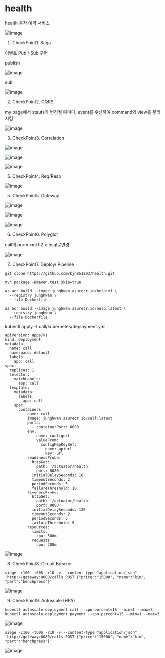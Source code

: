 # health
health 동작 예약 서비스

![image](https://user-images.githubusercontent.com/45971330/123205290-92817b00-d4f4-11eb-8422-a1bd6c74565e.png)

1. CheckPoint1. Saga

이벤트 Pub / Sub 구현

publish


![image](https://user-images.githubusercontent.com/45971330/123205972-c5783e80-d4f5-11eb-814b-0730b97a9a7c.png)

sub


![image](https://user-images.githubusercontent.com/45971330/123206048-ed67a200-d4f5-11eb-8f42-65d95d1b030c.png)

2. CheckPoint2. CQRS

my page에서 stauts가 변경될 때마다, event를 수신하여 command와 view를 분리시킴 

![image](https://user-images.githubusercontent.com/45971330/123215521-84872680-d503-11eb-8204-d1d904d470d1.png)


3. CheckPoint3. Correlation

![image](https://user-images.githubusercontent.com/45971330/123214139-cd3de000-d501-11eb-9648-867699c35a92.png)

![image](https://user-images.githubusercontent.com/45971330/123214943-cc597e00-d502-11eb-8086-ad5052ac9901.png)

![image](https://user-images.githubusercontent.com/45971330/123215043-e6935c00-d502-11eb-9640-7906b307bead.png)


5. CheckPoint4. Req/Resp


![image](https://user-images.githubusercontent.com/45971330/123213509-09bd0c00-d501-11eb-8948-0c37ce99aa5f.png)


5. CheckPoint5. Gateway


![image](https://user-images.githubusercontent.com/45971330/123208903-d2e3f780-d4fa-11eb-9798-15b9409289aa.png)


![image](https://user-images.githubusercontent.com/45971330/123208979-ef802f80-d4fa-11eb-9406-2f4edf34d79c.png)


![image](https://user-images.githubusercontent.com/45971330/123209207-3ff78d00-d4fb-11eb-85a7-1bc380b88e95.png)


6. CheckPoint6. Polyglot

call의 porm.xml h2 > hsql로변경

![image](https://user-images.githubusercontent.com/45971330/123209777-168b3100-d4fc-11eb-98bf-6b1960d2ee92.png)



7. CheckPoint7. Deploy/ Pipeline

```
git clone https://github.com/kjh951203/health.git

mvn package -Dmaven.test.skip=true

az acr build --image junghwan.azurecr.io/help:v1 \
  --registry junghwan \
  --file Dockerfile . 
  
az acr build --image junghwan.azurecr.io/help:latest \
  --registry junghwan \
  --file Dockerfile . 
```

kubectl apply -f call/kubernetes/deployment.yml

```
apiVersion: apps/v1
kind: Deployment
metadata:
  name: call
  namespace: default
  labels:
    app: call
spec:
  replicas: 1
  selector:
    matchLabels:
      app: call
  template:
    metadata:
      labels:
        app: call
    spec:
      containers:
        - name: call
          image: junghwan.azurecr.io/call:latest
          ports:
            - containerPort: 8080
          env:
            - name: configurl
              valueFrom:
                configMapKeyRef:
                  name: apiurl
                  key: url
          readinessProbe:
            httpGet:
              path: '/actuator/health'
              port: 8080
            initialDelaySeconds: 10
            timeoutSeconds: 2
            periodSeconds: 5
            failureThreshold: 10
          livenessProbe:
            httpGet:
              path: '/actuator/health'
              port: 8080
            initialDelaySeconds: 120
            timeoutSeconds: 2
            periodSeconds: 5
            failureThreshold: 5
          resources:
            limits:
              cpu: 500m
            requests:
              cpu: 200m
```

![image](https://user-images.githubusercontent.com/45971330/123217227-4e4aa680-d505-11eb-996d-ef2c3792c511.png)


8. CheckPoint8. Circuit Breaker

```
siege -c100 -t60S -r10 -v --content-type "application/json" 'http://gateway:8080/calls POST {"price":"15000", "name":"kim", "part":"benchpress"}'
```
![image](https://user-images.githubusercontent.com/45971330/123224212-928d7500-d50c-11eb-886e-3ab2f1bb9606.png)


9. CheckPoint9. Autoscale (HPA)

```
kubectl autoscale deployment call --cpu-percent=15 --min=1 --max=3
kubectl autoscale deployment payment --cpu-percent=15 --min=1 --max=3
```

![image](https://user-images.githubusercontent.com/45971330/123225388-a4bbe300-d50d-11eb-99e5-97da15b52f5e.png)

```
siege -c100 -t60S -r10 -v --content-type "application/json" 'http://gateway:8080/calls POST {"price":"15000", "name":"kim", "part":"benchpress"}'
```

![image](https://user-images.githubusercontent.com/45971330/123229730-88ba4080-d511-11eb-95b2-52605a31776d.png)

